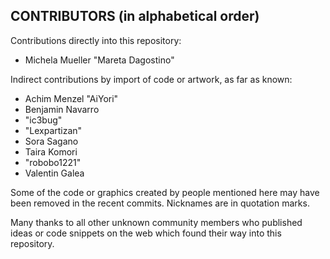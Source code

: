 ## CONTRIBUTORS (in alphabetical order)

Contributions directly into this repository:

  * Michela Mueller "Mareta Dagostino"

Indirect contributions by import of code or artwork, as far as known:

  * Achim Menzel "AiYori"
  * Benjamin Navarro
  * "ic3bug"
  * "Lexpartizan"
  * Sora Sagano
  * Taira Komori
  * "robobo1221"
  * Valentin Galea

Some of the code or graphics created by people mentioned here may have
been removed in the recent commits. Nicknames are in quotation marks.

Many thanks to all other unknown community members who published ideas
or code snippets on the web which found their way into this repository.
